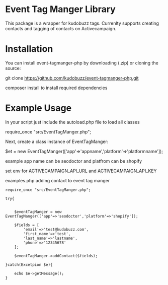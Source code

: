 Event Tag Manger Library
=========================
This package is a wrapper for kudobuzz tags. Currenlty supports creating contacts and tagging of contacts on Activecampaign. 


Installation
=========================
You can install event-tagmanger-php by downloading (.zip) or cloning the source:

git clone https://github.com/kudobuzz/event-tagmanger-php.git

composer install to install required dependencies

Example Usage
=========================

In your script just include the autoload.php file to load all classes

require_once "src/EventTagManger.php";

Next, create a class instance of EventTagManger:

$et = new EventTagManger(['app'=>'appname','platform'=>'platformname']);

example app name can be seodoctor and platfrom can be shopify

set env for ACTIVECAMPAIGN_API_URL and ACTIVECAMPAIGN_API_KEY

examples.php
adding contact to event tag manger
```
require_once "src/EventTagManger.php";

try{


    $eventTagManger = new EventTagManger(['app'=>'seodoctor','platform'=>'shopify']);

    $fields = [
        'email'=>'test@kudobuzz.com',
        'first_name'=>'test',
        'last_name'=>'lastname',
        'phone'=>'12345678'
    ];

    $eventTagManger->addContact($fields);

}catch(Excetpion $e){

    echo $e->getMessage();
}



```

